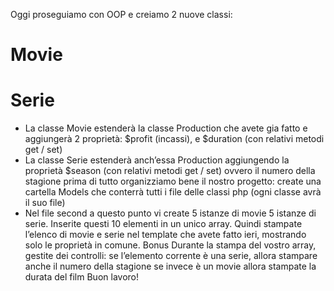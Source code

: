 Oggi proseguiamo con OOP e creiamo 2 nuove classi:
# Movie
# Serie
- La classe Movie estenderà la classe Production che avete gia fatto e aggiungerà 2 proprietà: $profit (incassi),  e $duration (con relativi metodi get / set)
- La classe Serie estenderà anch’essa Production aggiungendo la proprietà $season  (con relativi metodi get / set) ovvero il numero della stagione
prima di tutto organizziamo bene il nostro progetto:
create una cartella Models che conterrà tutti i file delle classi php (ogni classe avrà il suo file)
- Nel file second a questo punto vi create 5 istanze di movie 5 istanze di serie.
Inserite questi 10 elementi in un unico array.
Quindi stampate l’elenco di movie e serie nel template che avete fatto ieri, mostrando solo le proprietà in comune.
Bonus
Durante la stampa del vostro array, gestite dei controlli:
se l’elemento corrente è una serie, allora stampare anche il numero della stagione
se invece è un movie allora stampate la durata del film
Buon lavoro!